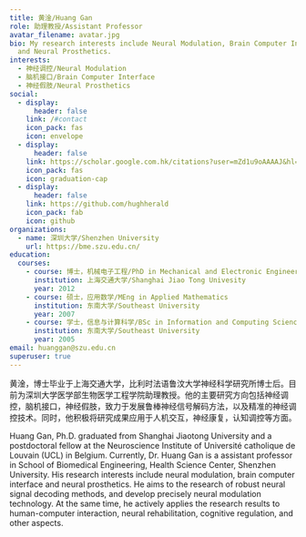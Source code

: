```yaml
---
title: 黄淦/Huang Gan
role: 助理教授/Assistant Professor
avatar_filename: avatar.jpg
bio: My research interests include Neural Modulation, Brain Computer Interface
  and Neural Prosthetics.
interests:
  - 神经调控/Neural Modulation
  - 脑机接口/Brain Computer Interface
  - 神经假肢/Neural Prosthetics
social:
  - display:
      header: false
    link: /#contact
    icon_pack: fas
    icon: envelope
  - display:
      header: false
    link: https://scholar.google.com.hk/citations?user=mZd1u9oAAAAJ&hl=zh-CN
    icon_pack: fas
    icon: graduation-cap
  - display:
      header: false
    link: https://github.com/hughherald
    icon_pack: fab
    icon: github
organizations:
  - name: 深圳大学/Shenzhen University
    url: https://bme.szu.edu.cn/
education:
  courses:
    - course: 博士，机械电子工程/PhD in Mechanical and Electronic Engineering
      institution: 上海交通大学/Shanghai Jiao Tong Univesity
      year: 2012
    - course: 硕士，应用数学/MEng in Applied Mathematics
      institution: 东南大学/Southeast University
      year: 2007
    - course: 学士，信息与计算科学/BSc in Information and Computing Science
      institution: 东南大学/Southeast University
      year: 2005
email: huanggan@szu.edu.cn
superuser: true
---
```

黄淦，博士毕业于上海交通大学，比利时法语鲁汶大学神经科学研究所博士后。目前为深圳大学医学部生物医学工程学院助理教授。他的主要研究方向包括神经调控，脑机接口，神经假肢，致力于发展鲁棒神经信号解码方法，以及精准的神经调控技术。同时，他积极将研究成果应用于人机交互，神经康复，认知调控等方面。

Huang Gan, Ph.D. graduated from Shanghai Jiaotong University and a postdoctoral fellow at the Neuroscience Institute of Université catholique de Louvain (UCL) in Belgium. Currently, Dr. Huang Gan is a assistant professor in School of Biomedical Engineering, Health Science Center, Shenzhen University. His research interests include neural modulation, brain computer interface and neural prosthetics. He aims to the research of robust neural signal decoding methods, and develop precisely neural modulation technology. At the same time, he actively applies the research results to human-computer interaction, neural rehabilitation, cognitive regulation, and other aspects.

<!--{{< icon name="download" pack="fas" >}} Download my {{< staticref "media/demo_resume.pdf" "newtab" >}}resumé{{< /staticref >}}.-->